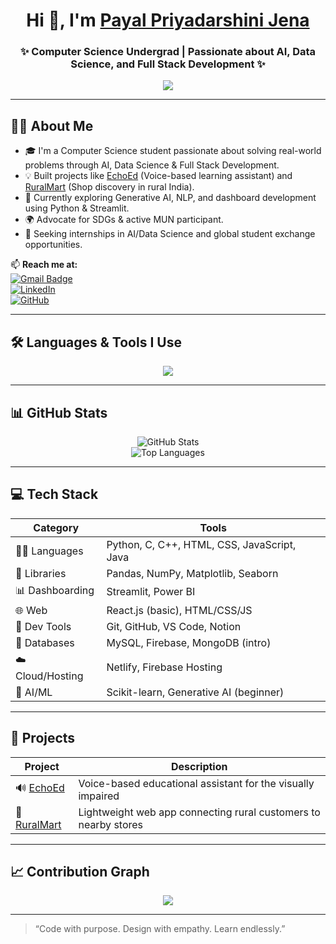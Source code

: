 <!-- Typing animation -->
<h1 align="center">Hi 👋, I'm <a href="https://github.com/PAYALPJENA" target="_blank">Payal Priyadarshini Jena</a></h1>
<h3 align="center">✨ Computer Science Undergrad | Passionate about AI, Data Science, and Full Stack Development ✨</h3>

<p align="center">
  <img src="https://readme-typing-svg.herokuapp.com/?lines=Hi+I+am+Payal+Priyadarshini+Jena;CS+Undergrad+|+AI+Enthusiast+|+Hackathon+Lover;Building+useful+things+with+code!&center=true&size=20">
</p>

---

## 🙋‍♀️ About Me

- 🎓 I'm a Computer Science student passionate about solving real-world problems through AI, Data Science & Full Stack Development.
- 💡 Built projects like [EchoEd](https://github.com/PAYALPJENA/EchoEd) (Voice-based learning assistant) and [RuralMart](https://github.com/PAYALPJENA/RuralMart) (Shop discovery in rural India).
- 🧠 Currently exploring Generative AI, NLP, and dashboard development using Python & Streamlit.
- 🌍 Advocate for SDGs & active MUN participant.
- 🎯 Seeking internships in AI/Data Science and global student exchange opportunities.

📫 **Reach me at:**  
[![Gmail Badge](https://img.shields.io/badge/-payalaki2006@gmail.com-c14438?style=flat&logo=Gmail&logoColor=white)](mailto:payalaki2006@gmail.com)  
[![LinkedIn](https://img.shields.io/badge/-Payal%20Priyadarshini%20Jena-blue?style=flat&logo=Linkedin&logoColor=white)](https://www.linkedin.com/in/payalpriyadarshinijena/)  
[![GitHub](https://img.shields.io/badge/-PAYALPJENA-black?style=flat&logo=github&logoColor=white)](https://github.com/PAYALPJENA)

---

## 🛠️ Languages & Tools I Use

<p align="center">
  <img src="https://skillicons.dev/icons?i=html,css,js,java,python,c,cpp,mysql,firebase,mongodb,react,git,github,vscode,pandas,numpy,matplotlib,streamlit,netlify,powerbi&perline=9" />
</p>

---

## 📊 GitHub Stats

<p align="center">
  <img src="https://github-readme-stats.vercel.app/api?username=PAYALPJENA&show_icons=true&theme=radical" alt="GitHub Stats" />
  <br/>
  <img src="https://github-readme-stats.vercel.app/api/top-langs/?username=PAYALPJENA&layout=compact&theme=radical" alt="Top Languages" />
</p>

---

## 💻 Tech Stack

| Category | Tools |
|---|---|
| 👩‍💻 Languages | Python, C, C++, HTML, CSS, JavaScript, Java |
| 🧠 Libraries | Pandas, NumPy, Matplotlib, Seaborn |
| 📊 Dashboarding | Streamlit, Power BI |
| 🌐 Web | React.js (basic), HTML/CSS/JS |
| 🔧 Dev Tools | Git, GitHub, VS Code, Notion |
| 💾 Databases | MySQL, Firebase, MongoDB (intro) |
| ☁️ Cloud/Hosting | Netlify, Firebase Hosting |
| 🤖 AI/ML | Scikit-learn, Generative AI (beginner) |

---

## 🚀 Projects

| Project | Description |
|--------|-------------|
| 🔊 [EchoEd](https://github.com/PAYALPJENA/EchoEd) | Voice-based educational assistant for the visually impaired |
| 🛒 [RuralMart](https://github.com/PAYALPJENA/RuralMart) | Lightweight web app connecting rural customers to nearby stores |

---

## 📈 Contribution Graph

<p align="center">
  <img src="https://github-readme-activity-graph.vercel.app/graph?username=PAYALPJENA&theme=react-dark&hide_border=true&area=true" />
</p>

---

> “Code with purpose. Design with empathy. Learn endlessly.”


